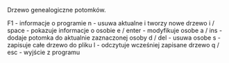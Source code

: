 Drzewo genealogiczne potomków.

F1			- informacje o programie
n			- usuwa aktualne i tworzy nowe drzewo
i / space	- pokazuje informacje o osobie
e / enter	- modyfikuje osobe
a / ins		- dodaje potomka do aktualnie zaznaczonej osoby
d / del		- usuwa osobe
s			- zapisuje całe drzewo do pliku
l			- odczytuje wcześniej zapisane drzewo
q / esc		- wyjście z programu

